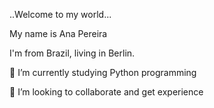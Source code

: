 ..Welcome to my world...  

My name is Ana Pereira  

I'm from Brazil, living in Berlin. 

🌱 I’m currently studying Python programming


👯 I’m looking to collaborate and get experience 





